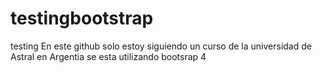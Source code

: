 # testingbootstrap
testing
En este github solo estoy siguiendo un curso de la universidad de Astral en Argentia
se esta utilizando bootsrap 4

